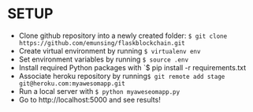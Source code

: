 # SETUP

- Clone github repository into a newly created folder: `$ git clone https://github.com/emunsing/flaskblockchain.git` 
- Create virtual environment by running `$ virtualenv env`
- Set environment variables by running  `$ source .env`
- Install required Python packages with `$ pip install -r requirements.txt
- Associate heroku repository by running`$ git remote add stage git@heroku.com:myawesomapp.git`
- Run a local server with `$ python myaweseomapp.py`
- Go to http://localhost:5000 and see results!
